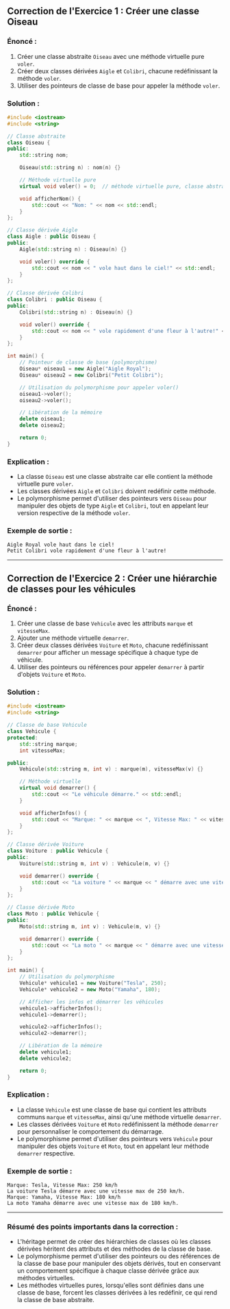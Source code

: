 ## **Correction de l'Exercice 1 : Créer une classe Oiseau**

### Énoncé :
1. Créer une classe abstraite `Oiseau` avec une méthode virtuelle pure `voler`.
2. Créer deux classes dérivées `Aigle` et `Colibri`, chacune redéfinissant la méthode `voler`.
3. Utiliser des pointeurs de classe de base pour appeler la méthode `voler`.

### Solution :

```cpp
#include <iostream>
#include <string>

// Classe abstraite
class Oiseau {
public:
    std::string nom;

    Oiseau(std::string n) : nom(n) {}

    // Méthode virtuelle pure
    virtual void voler() = 0;  // méthode virtuelle pure, classe abstraite

    void afficherNom() {
        std::cout << "Nom: " << nom << std::endl;
    }
};

// Classe dérivée Aigle
class Aigle : public Oiseau {
public:
    Aigle(std::string n) : Oiseau(n) {}

    void voler() override {
        std::cout << nom << " vole haut dans le ciel!" << std::endl;
    }
};

// Classe dérivée Colibri
class Colibri : public Oiseau {
public:
    Colibri(std::string n) : Oiseau(n) {}

    void voler() override {
        std::cout << nom << " vole rapidement d'une fleur à l'autre!" << std::endl;
    }
};

int main() {
    // Pointeur de classe de base (polymorphisme)
    Oiseau* oiseau1 = new Aigle("Aigle Royal");
    Oiseau* oiseau2 = new Colibri("Petit Colibri");

    // Utilisation du polymorphisme pour appeler voler()
    oiseau1->voler();
    oiseau2->voler();

    // Libération de la mémoire
    delete oiseau1;
    delete oiseau2;

    return 0;
}
```

### Explication :
- La classe `Oiseau` est une classe abstraite car elle contient la méthode virtuelle pure `voler`.
- Les classes dérivées `Aigle` et `Colibri` doivent redéfinir cette méthode.
- Le polymorphisme permet d'utiliser des pointeurs vers `Oiseau` pour manipuler des objets de type `Aigle` et `Colibri`, tout en appelant leur version respective de la méthode `voler`.

### Exemple de sortie :
```
Aigle Royal vole haut dans le ciel!
Petit Colibri vole rapidement d'une fleur à l'autre!
```

---

## **Correction de l'Exercice 2 : Créer une hiérarchie de classes pour les véhicules**

### Énoncé :
1. Créer une classe de base `Vehicule` avec les attributs `marque` et `vitesseMax`.
2. Ajouter une méthode virtuelle `demarrer`.
3. Créer deux classes dérivées `Voiture` et `Moto`, chacune redéfinissant `demarrer` pour afficher un message spécifique à chaque type de véhicule.
4. Utiliser des pointeurs ou références pour appeler `demarrer` à partir d'objets `Voiture` et `Moto`.

### Solution :

```cpp
#include <iostream>
#include <string>

// Classe de base Vehicule
class Vehicule {
protected:
    std::string marque;
    int vitesseMax;

public:
    Vehicule(std::string m, int v) : marque(m), vitesseMax(v) {}

    // Méthode virtuelle
    virtual void demarrer() {
        std::cout << "Le véhicule démarre." << std::endl;
    }

    void afficherInfos() {
        std::cout << "Marque: " << marque << ", Vitesse Max: " << vitesseMax << " km/h" << std::endl;
    }
};

// Classe dérivée Voiture
class Voiture : public Vehicule {
public:
    Voiture(std::string m, int v) : Vehicule(m, v) {}

    void demarrer() override {
        std::cout << "La voiture " << marque << " démarre avec une vitesse max de " << vitesseMax << " km/h." << std::endl;
    }
};

// Classe dérivée Moto
class Moto : public Vehicule {
public:
    Moto(std::string m, int v) : Vehicule(m, v) {}

    void demarrer() override {
        std::cout << "La moto " << marque << " démarre avec une vitesse max de " << vitesseMax << " km/h." << std::endl;
    }
};

int main() {
    // Utilisation du polymorphisme
    Vehicule* vehicule1 = new Voiture("Tesla", 250);
    Vehicule* vehicule2 = new Moto("Yamaha", 180);

    // Afficher les infos et démarrer les véhicules
    vehicule1->afficherInfos();
    vehicule1->demarrer();

    vehicule2->afficherInfos();
    vehicule2->demarrer();

    // Libération de la mémoire
    delete vehicule1;
    delete vehicule2;

    return 0;
}
```

### Explication :
- La classe `Vehicule` est une classe de base qui contient les attributs communs `marque` et `vitesseMax`, ainsi qu'une méthode virtuelle `demarrer`.
- Les classes dérivées `Voiture` et `Moto` redéfinissent la méthode `demarrer` pour personnaliser le comportement du démarrage.
- Le polymorphisme permet d'utiliser des pointeurs vers `Vehicule` pour manipuler des objets `Voiture` et `Moto`, tout en appelant leur méthode `demarrer` respective.

### Exemple de sortie :
```
Marque: Tesla, Vitesse Max: 250 km/h
La voiture Tesla démarre avec une vitesse max de 250 km/h.
Marque: Yamaha, Vitesse Max: 180 km/h
La moto Yamaha démarre avec une vitesse max de 180 km/h.
```

---

### **Résumé des points importants dans la correction :**
- L'héritage permet de créer des hiérarchies de classes où les classes dérivées héritent des attributs et des méthodes de la classe de base.
- Le polymorphisme permet d'utiliser des pointeurs ou des références de la classe de base pour manipuler des objets dérivés, tout en conservant un comportement spécifique à chaque classe dérivée grâce aux méthodes virtuelles.
- Les méthodes virtuelles pures, lorsqu'elles sont définies dans une classe de base, forcent les classes dérivées à les redéfinir, ce qui rend la classe de base abstraite.

